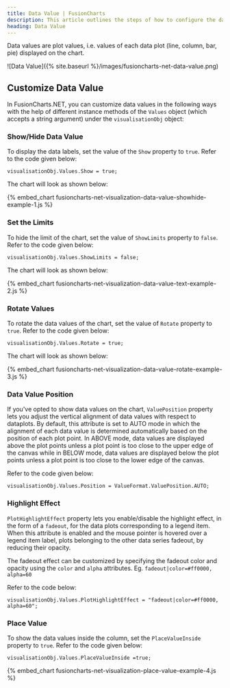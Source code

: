 ```yaml
---
title: Data Value | FusionCharts
description: This article outlines the steps of how to configure the data values.
heading: Data Value
---
```


Data values are plot values, i.e. values of each data plot (line, column, bar, pie) displayed on the chart.

![Data Value]({% site.baseurl %}/images/fusioncharts-net-data-value.png)

## Customize Data Value

In FusionCharts.NET, you can customize data values in the following ways with the help of different instance methods of the `Values` object (which accepts a string argument) under the `visualisationObj` object:

### Show/Hide Data Value

To display the data labels, set the value of the `Show` property to `true`. Refer to the code given below:

```
visualisationObj.Values.Show = true;
```

The chart will look as shown below:

{% embed_chart fusioncharts-net-visualization-data-value-showhide-example-1.js %}

### Set the Limits

To hide the limit of the chart, set the value of `ShowLimits` property to `false`. Refer to the code given below:

```
visualisationObj.Values.ShowLimits = false;
```

The chart will look as shown below:

{% embed_chart fusioncharts-net-visualization-data-value-text-example-2.js %}

### Rotate Values

To rotate the data values of the chart, set the value of `Rotate` property to `true`. Refer to the code given below:

```
visualisationObj.Values.Rotate = true;
```

The chart will look as shown below:

{% embed_chart fusioncharts-net-visualization-data-value-rotate-example-3.js %}

### Data Value Position

If you've opted to show data values on the chart, `ValuePosition` property lets you adjust the vertical alignment of data values with respect to dataplots. By default, this attribute is set to AUTO mode in which the alignment of each data value is determined automatically based on the position of each plot point. In ABOVE mode, data values are displayed above the plot points unless a plot point is too close to the upper edge of the canvas while in BELOW mode, data values are displayed below the plot points unless a plot point is too close to the lower edge of the canvas.

Refer to the code given below:

```
visualisationObj.Values.Position = ValueFormat.ValuePosition.AUTO;
```

### Highlight Effect

`PlotHighlightEffect` property lets you enable/disable the highlight effect, in the form of a `fadeout`, for the data plots corresponding to a legend item. When this attribute is enabled and the mouse pointer is hovered over a legend item label, plots belonging to the other data series fadeout, by reducing their opacity.

The fadeout effect can be customized by specifying the fadeout color and opacity using the `color` and `alpha` attributes. Eg. `fadeout|color=#ff0000, alpha=60`

Refer to the code below:

```
visualisationObj.Values.PlotHighlightEffect = "fadeout|color=#ff0000, alpha=60";
```

### Place Value

To show the data values inside the column, set the `PlaceValueInside` property to `true`. Refer to the code given below:

```
visualisationObj.Values.PlaceValueInside =true;
```

{% embed_chart fusioncharts-net-visualization-place-value-example-4.js %}